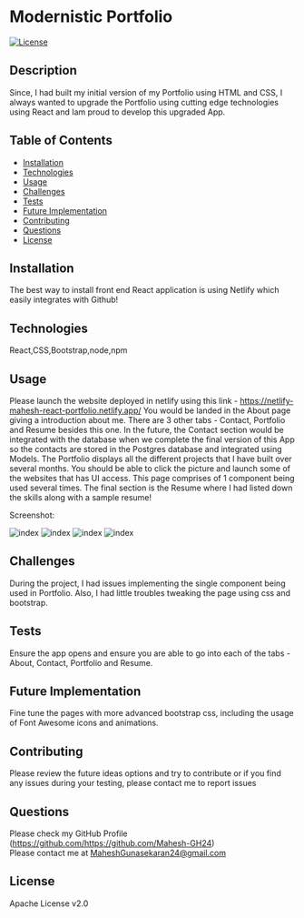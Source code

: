 # Modernistic Portfolio
   [![License](https://img.shields.io/badge/License-Apache_2.0-blue.svg)](https://opensource.org/licenses/Apache-2.0)

   ## Description

   Since, I had built my initial version of my Portfolio using HTML and CSS, I always wanted to upgrade the Portfolio using cutting edge technologies using React and Iam proud to develop this upgraded App.

   ## Table of Contents

   - [Installation](#installation)
   - [Technologies](#Technologies)
   - [Usage](#usage)
   - [Challenges](#challenges)
   - [Tests](#tests)
   - [Future Implementation](#Future-Implementation)
   - [Contributing](#Contributing)
   - [Questions](#questions)
   - [License](#license)

   ## Installation
   The best way to install front end React application is using Netlify which easily integrates with Github!

   ## Technologies
   React,CSS,Bootstrap,node,npm

   ## Usage
   Please launch the website deployed in netlify using this link - https://netlify-mahesh-react-portfolio.netlify.app/
   You would be landed in the About page giving a introduction about me. There are 3 other tabs - Contact, Portfolio and Resume besides this one. 
   In the future, the Contact section would be integrated with the database when we complete the final version of this App so the contacts are
   stored in the Postgres database and integrated using Models. The Portfolio displays all the different projects that I have built over several 
   months. You should be able to click the picture and launch some of the websites that has UI access. This page comprises of 1 component being
   used several times. The final section is the Resume where I had listed down the skills along with a sample resume!

   
   Screenshot:

   ![index](/dist/images/about.jpg)
   ![index](/dist/images/contact.jpg)
   ![index](/dist/images/portfolio.jpg)
   ![index](/dist/images/resume.jpg)
   
   

   ## Challenges
   During the project, I had issues implementing the single component being used in Portfolio. Also, I had little troubles tweaking the page using css and bootstrap.
   

   ## Tests
   Ensure the app opens and ensure you are able to go into each of the tabs - About, Contact, Portfolio and Resume.

   ## Future Implementation
   Fine tune the pages with more advanced bootstrap css, including the usage of Font Awesome icons and animations.

   ## Contributing
   Please review the future ideas options and try to contribute or if you find any issues during your testing, please contact me to report issues

   ## Questions
   Please check my GitHub Profile (https://github.com/https://github.com/Mahesh-GH24)  
   Please contact me at MaheshGunasekaran24@gmail.com

   ## License
   Apache License v2.0